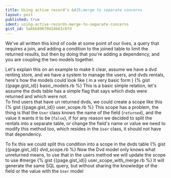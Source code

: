 ```yaml
---
title: Using active record's &#35;merge to separate concerns
layout: post
published: true
ident: using-active-records-merge-to-separate-concerns
gist_id: 5a6bb89670424b63c6fd
---
```

We've all written this kind of code at some point of our lives, a query that
requires a join, and adding a condition to the joined table to limit the
returned results, but then by doing that you're adding a dependency, and you are
coupling the two models together.
<!-- more -->
Let's explain this on an example to make it clear, assume we have a dvd renting
store, and we have a system to manage the users, and dvds rentals, here's how
the models could look like ( in a very basic form )
{% gist {{page.gist_id}} basic_models.rb %}
This is a basic simple relation, let's assume the dvds table has a simple flag
that says which dvds were returned and which were not.  
To find users that have un returned dvds, we could create a scope like this
{% gist {{page.gist_id}} user_scope.rb %}
This scope has a problem, the thing is that the `User` class knows the name of
the field (`returned`), and the value it wants it to be (`false`), if for any
reason we decided to split the rentals into a separate table, or change the
field's name or value we need to modify this method too, which resides in the
`User` class, it should not have that dependency.

To fix this we could split this condition into a scope in the dvds table
{% gist {{page.gist_id}} dvd_scope.rb %}
Now the Dvd model only knows what unreturned means, to use that in the users
method we will update the scope to use &#35;merge
{% gist {{page.gist_id}} user_scope_with_merge.rb %}
It will generate the same SQL query, but without sharing the knowledge of the
field or the value with the `User` model



